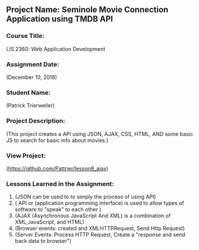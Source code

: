 ## Project Name:  Seminole Movie Connection Application using TMDB API

### Course Title:
LIS 2360:  Web Application Development

### Assignment Date:  
(December 10, 2018)

### Student Name:  
(Patrick Trierweiler)

### Project Description:
(This project creates a API using JSON, AJAX, CSS, HTML, AND some basic JS to search for basic info about movies.)

### View Project:
(https://github.com/Pattrier/lesson8_ajax)

### Lessons Learned in the Assignment:
1. (JSON can be used to to simply the process of using API)
2. ( API or (application programming interface) is used to allow types of software to "speak" to each other )
3. (AJAX (Asynchronous JavaScript And XML) is a combination of XML,JavaScript, and HTML)
4. (Browser events: created and XMLHTTPRequest, Send Http Request)
5. (Server Events: Process HTTP Request, Create a "response and send back data to browser")